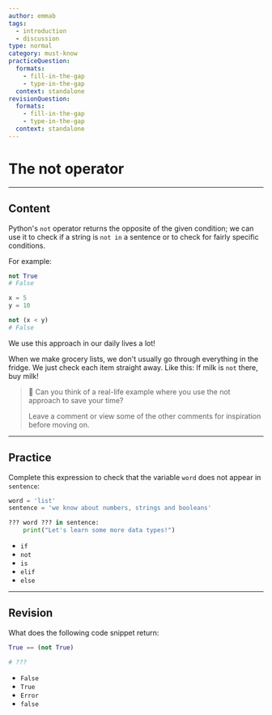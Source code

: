 ```yaml
---
author: emmab
tags:
  - introduction
  - discussion
type: normal
category: must-know
practiceQuestion:
  formats:
    - fill-in-the-gap
    - type-in-the-gap
  context: standalone
revisionQuestion:
  formats:
    - fill-in-the-gap
    - type-in-the-gap
  context: standalone
---
```


# The not operator


---

## Content

Python's `not` operator returns the opposite of the given condition; we can use it to check if a string is `not in` a sentence or to check for fairly specific conditions.

For example:

```python
not True
# False
```

```python
x = 5
y = 10

not (x < y)
# False
```

We use this approach in our daily lives a lot!

When we make grocery lists, we don't usually go through everything in the fridge. We just check each item straight away. Like this: If milk is `not` there, buy milk!

> 🤔 Can you think of a real-life example where you use the not approach to save your time?
>
> Leave a comment or view some of the other comments for inspiration before moving on.

---

## Practice

Complete this expression to check that the variable `word` does not appear in `sentence`:

```python
word = 'list'
sentence = 'we know about numbers, strings and booleans'

??? word ??? in sentence:
    print("Let's learn some more data types!")
```

- `if`
- `not`
- `is`
- `elif`
- `else`


---

## Revision

What does the following code snippet return:

```python
True == (not True)

# ???
```


- `False`
- `True`
- `Error`
- `false`
 